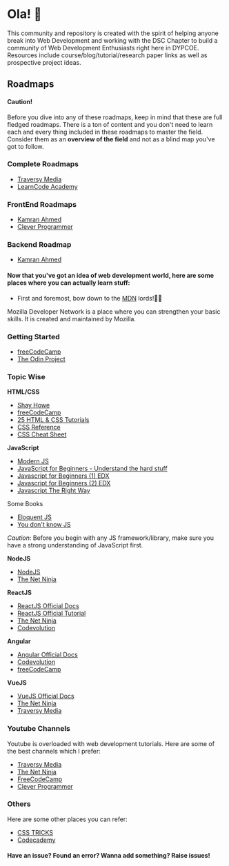 # Ola! 👋

This community and repository is created with the spirit of helping anyone break into Web Development and working with the DSC Chapter to build a community of Web Development Enthusiasts right here in DYPCOE. Resources include course/blog/tutorial/research paper links as well as prospective project ideas.

## Roadmaps

#### Caution!

Before you dive into any of these roadmaps, keep in mind that these are full fledged roadmaps. There is a ton of content and you don't need to learn each and every thing included in these roadmaps to master the field. Consider them as an **overview of the field** and not as a blind map you've got to follow.

### Complete Roadmaps

- [Traversy Media](https://www.youtube.com/watch?v=0pThnRneDjw)
- [LearnCode Academy](https://www.youtube.com/watch?v=SBB1YtwODT0&t=506s)

### FrontEnd Roadmaps

- [Kamran Ahmed](https://roadmap.sh/frontend)
- [Clever Programmer](https://www.youtube.com/watch?v=UgBTKMUxudw)

### Backend Roadmap

- [Kamran Ahmed](https://roadmap.sh/backend)

#### Now that you've got an idea of web development world, here are some places where you can actually learn stuff:

- First and foremost, bow down to the [MDN](https://developer.mozilla.org/en-US/) lords!🙇‍♂️

Mozilla Developer Network is a place where you can strengthen your basic skills. It is created and maintained by Mozilla.

### Getting Started

- [freeCodeCamp](https://www.freecodecamp.org/)
- [The Odin Project](https://www.theodinproject.com/)

### Topic Wise

**HTML/CSS**

- [Shay Howe](https://learn.shayhowe.com/html-css/)
- [freeCodeCamp](https://www.youtube.com/watch?v=mU6anWqZJcc&t=2s)
- [25 HTML & CSS Tutorials](https://codeburst.io/25-html-css-tutorials-6a864f387185)
- [CSS Reference](http://cssreference.io/)
- [CSS Cheat Sheet](https://websitesetup.org/css3-cheat-sheet/)

**JavaScript**

- [Modern JS](https://javascript.info/)
- [JavaScript for Beginners - Understand the hard stuff](https://codeburst.io/javascript-for-beginners-a-new-series-22762d8e5c42)
- [Javascript for Beginners (1) EDX](https://www.edx.org/course/html5-part-1-html5-coding-essentials-w3cx-html5-1x-1)
- [Javascript for Beginners (2) EDX](https://www.edx.org/course/html5-part-2-advanced-techniques-w3cx-html5-2x-1)
- [Javascript The Right Way](http://jstherightway.org/)

Some Books

- [Eloquent JS](http://eloquentjavascript.net/)
- [You don't know JS](https://github.com/getify/You-Dont-Know-JS)

_Caution_: Before you begin with any JS framework/library, make sure you have a strong understanding of JavaScript first.

**NodeJS**

- [NodeJS](https://nodejs.org/en/docs/)
- [The Net Ninja](https://www.youtube.com/watch?v=zb3Qk8SG5Ms&list=PL4cUxeGkcC9jsz4LDYc6kv3ymONOKxwBU)

**ReactJS**

- [ReactJS Official Docs](https://reactjs.org/docs/getting-started.html)
- [ReactJS Official Tutorial](https://reactjs.org/tutorial/tutorial.html)
- [The Net Ninja](https://www.youtube.com/watch?v=OxIDLw0M-m0&list=PL4cUxeGkcC9ij8CfkAY2RAGb-tmkNwQHG)
- [Codevolution](https://www.youtube.com/watch?v=QFaFIcGhPoM&list=PLC3y8-rFHvwgg3vaYJgHGnModB54rxOk3)

**Angular**

- [Angular Official Docs](https://angular.io/docs)
- [Codevolution](https://www.youtube.com/watch?v=0eWrpsCLMJQ&list=PLC3y8-rFHvwhBRAgFinJR8KHIrCdTkZcZ)
- [freeCodeCamp](https://www.youtube.com/watch?v=2OHbjep_WjQ)

**VueJS**

- [VueJS Official Docs](https://vuejs.org/v2/guide/)
- [The Net Ninja](https://www.youtube.com/watch?v=5LYrN_cAJoA&list=PL4cUxeGkcC9gQcYgjhBoeQH7wiAyZNrYa)
- [Traversy Media](https://www.youtube.com/watch?v=Wy9q22isx3U)

### Youtube Channels

Youtube is overloaded with web development tutorials. Here are some of the best channels which I prefer:

- [Traversy Media](https://www.youtube.com/user/TechGuyWeb)
- [The Net Ninja](https://www.youtube.com/channel/UCW5YeuERMmlnqo4oq8vwUpg)
- [FreeCodeCamp](https://www.youtube.com/channel/UC8butISFwT-Wl7EV0hUK0BQ)
- [Clever Programmer](https://www.youtube.com/channel/UCqrILQNl5Ed9Dz6CGMyvMTQ)

### Others

Here are some other places you can refer:

- [CSS TRICKS](https://css-tricks.com/)
- [Codecademy](https://www.codecademy.com/)

#### Have an issue? Found an error? Wanna add something? Raise issues!
